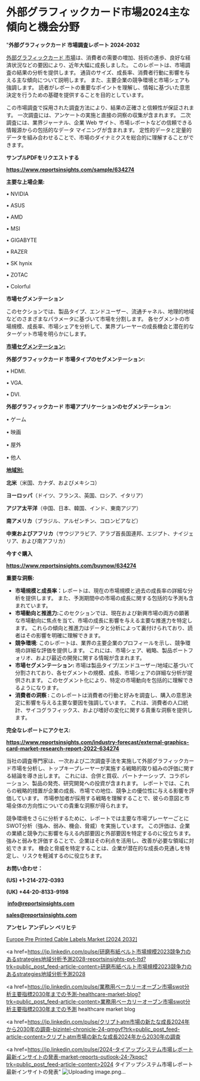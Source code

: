 # 外部グラフィックカード市場2024主な傾向と機会分野

"<strong>外部グラフィックカード 市場調査レポート 2024-2032</strong>

<a href=https://www.reportsinsights.com/sample/634274>外部グラフィックカード 市場</a>は、消費者の需要の増加、技術の進歩、良好な経済状況などの要因により、近年大幅に成長しました。 このレポートは、市場調査の結果の分析を提供します。 通貨のサイズ、成長率、消費者行動に影響を与える主な傾向について説明します。 また、主要企業の競争環境と市場シェアも強調します。 読者がレポートの重要なポイントを理解し、情報に基づいた意思決定を行うための基礎を提供することを目的としています。

この市場調査で採用された調査方法により、結果の正確さと信頼性が保証されます。 一次調査には、アンケートの実施と直接の洞察の収集が含まれます。 二次調査には、業界ジャーナル、企業 Web サイト、市場レポートなどの信頼できる情報源からの包括的なデータ マイニングが含まれます。 定性的データと定量的データを組み合わせることで、市場のダイナミクスを総合的に理解することができます。

<strong><b>サンプルPDFをリクエストする</b></strong>

<a href=https://www.reportsinsights.com/sample/634274><strong><u>https://www.reportsinsights.com/sample/634274</u></strong></a>

<strong>主要な上場企業:</strong>

• NVIDIA 

• ASUS 

• AMD 

• MSI 

• GIGABYTE 

• RAZER 

• SK hynix 

• ZOTAC 

• Colorful

<strong>市場セグメンテーション</strong>

このセクションでは、製品タイプ、エンドユーザー、流通チャネル、地理的地域などのさまざまなパラメータに基づいて市場を分割します。 各セグメントの市場規模、成長率、市場シェアを分析して、業界プレーヤーの成長機会と潜在的なターゲット市場を明らかにします。

<strong><u>市場セグメンテーション</u></strong><strong><u>:</u></strong>

<strong>外部グラフィックカード 市場タイプのセグメンテーション:</strong>

• HDMI.

• VGA.

• DVI.

<strong>外部グラフィックカード 市場アプリケーションのセグメンテーション:</strong>

• ゲーム

• 映画

• 屋外

• 他人

<strong><u>地域別</u></strong><strong><u>:</u></strong>

<strong>北米</strong>（米国、カナダ、およびメキシコ）

<strong>ヨーロッパ</strong>（ドイツ、フランス、英国、ロシア、イタリア）

<strong>アジア太平洋</strong>（中国、日本、韓国、インド、東南アジア）

<strong>南アメリカ</strong>（ブラジル、アルゼンチン、コロンビアなど）

<strong>中東およびアフリカ</strong>（サウジアラビア、アラブ首長国連邦、エジプト、ナイジェリア、および南アフリカ）

<strong>今すぐ購入</strong>

<a href=https://www.reportsinsights.com/buynow/634274><strong><u>https://www.reportsinsights.com/buynow/634274</u></strong></a>

<strong>重要な洞察:</strong>
<ul>
  <li><strong>市場規模と成長率：</strong>レポートは、現在の市場規模と過去の成長率の詳細な分析を提供します。 また、予測期間中の市場の成長に関する包括的な予測も含まれています。</li>
  <li><strong>市場動向と推進力:</strong>このセクションでは、現在および新興市場の両方の顕著な市場動向に焦点を当て、市場の成長に影響を与える主要な推進力を特定します。 これらの傾向と推進力はデータと分析によって裏付けられており、読者はその影響を明確に理解できます。</li>
  <li><strong>競争環境</strong>: このレポートは、業界の主要企業のプロフィールを示し、競争環境の詳細な評価を提供します。 これには、市場シェア、戦略、製品ポートフォリオ、および最近の開発に関する情報が含まれます。</li>
  <li><strong>市場セグメンテーション: </strong>市場は製品タイプ/エンドユーザー/地域に基づいて分割されており、各セグメントの規模、成長、市場シェアの詳細な分析が提供されます。 このセグメント化により、特定の市場動向を包括的に理解できるようになります。</li>
  <li><strong>消費者の洞察 : </strong>このレポートは消費者の行動と好みを調査し、購入の意思決定に影響を与える主要な要因を強調しています。 これは、消費者の人口統計、サイコグラフィックス、および嗜好の変化に関する貴重な洞察を提供します。</li>
</ul>
<strong>完全なレポートにアクセス:</strong>

<a href=https://www.reportsinsights.com/industry-forecast/external-graphics-card-market-research-report-2022-634274><strong><u><b>https://www.reportsinsights.com/industry-forecast/external-graphics-card-market-research-report-2022-634274</b></u></strong></a>

当社の調査専門家は、一次および二次調査手法を実施して外部グラフィックカード市場を分析し、トップキープレーヤーが実施する戦略的取り組みの評価に関する結論を導き出します。 これには、合併と買収、パートナーシップ、コラボレーション、製品の発売、研究開発への投資が含まれます。 レポートでは、これらの戦略的措置が企業の成長、市場での地位、競争上の優位性に与える影響を評価しています。 市場参加者が採用する戦略を理解することで、彼らの意図と市場全体の方向性についての貴重な洞察が得られます。

競争環境をさらに分析するために、レポートでは主要な市場プレーヤーごとにSWOT分析（強み、弱み、機会、脅威）を実施しています。 この評価は、企業の業績と競争力に影響を与える内部要因と外部要因を特定するのに役立ちます。 強みと弱みを評価することで、企業はその利点を活用し、改善が必要な領域に対処できます。 機会と脅威を特定することは、企業が潜在的な成長の見通しを特定し、リスクを軽減するのに役立ちます。

<strong>お問い合わせ：</strong>

<strong>(US) +1-214-272-0393</strong>

<strong>(UK) +44-20-8133-9198</strong>

<strong> </strong><a href=info@reportsinsights.com><strong><u>info@reportsinsights.com</u></strong></a>

<a href=sales@reportsinsights.com><strong><u>sales@reportsinsights.com</u></strong></a>

<strong>アンセレ アンデレン ベリヒテ</strong>

<a href=https://www.linkedin.com/pulse/europe-pre-printed-cable-labels-markets-2024-business-7ogpf/>Europe Pre Printed Cable Labels Market [2024 2032]</a>

<a href=https://jp.linkedin.com/pulse/研磨布紙ベルト市場規模2023競争力のあるstrategies地域分析予測2028-reportsinsights-pvt-ltd?trk=public_post_feed-article-content>研磨布紙ベルト市場規模2023競争力のあるstrategies地域分析予測2028</a>

<a href=https://jp.linkedin.com/pulse/業務用ベーカリーオーブン市場swot分析主要指標2030年までの予測-healthcare-market-blog?trk=public_post_feed-article-content>業務用ベーカリーオーブン市場swot分析主要指標2030年までの予測 healthcare market blog</a>

<a href=https://jp.linkedin.com/pulse/クリプトatm市場の新たな成長2024年から2030年の調査-bizintel-chronicle-24-qmgvf?trk=public_post_feed-article-content>クリプトatm市場の新たな成長2024年から2030年の調査</a>

<a href=https://jp.linkedin.com/pulse/2024-タイアップシステム市場レポート最新インサイトの発表-market-reports-outlook-24-7kpqc?trk=public_post_feed-article-content>2024 タイアップシステム市場レポート最新インサイトの発表</a>"
![Uploading image.png…]()
